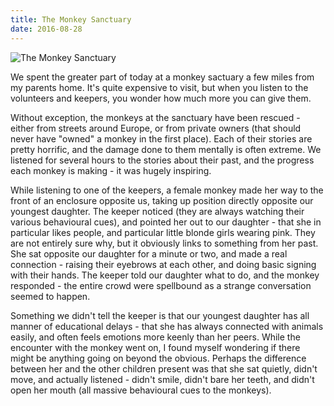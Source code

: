 ```yaml
---
title: The Monkey Sanctuary
date: 2016-08-28
---
```


![The Monkey Sanctuary](https://source.unsplash.com/9ZQzrLWV52M/1600x900)

We spent the greater part of today at a monkey sactuary a few miles from my parents home. It's quite expensive to visit, but when you listen to the volunteers and keepers, you wonder how much more you can give them.

Without exception, the monkeys at the sanctuary have been rescued - either from streets around Europe, or from private owners (that should never have "owned" a monkey in the first place). Each of their stories are pretty horrific, and the damage done to them mentally is often extreme. We listened for several hours to the stories about their past, and the progress each monkey is making - it was hugely inspiring.

While listening to one of the keepers, a female monkey made her way to the front of an enclosure opposite us, taking up position directly opposite our youngest daughter. The keeper noticed (they are always watching their various behavioural cues), and pointed her out to our daughter - that she in particular likes people, and particular little blonde girls wearing pink. They are not entirely sure why, but it obviously links to something from her past. She sat opposite our daughter for a minute or two, and made a real connection - raising their eyebrows at each other, and doing basic signing with their hands. The keeper told our daughter what to do, and the monkey responded - the entire crowd were spellbound as a strange conversation seemed to happen.

Something we didn't tell the keeper is that our youngest daughter has all manner of educational delays - that she has always connected with animals easily, and often feels emotions more keenly than her peers. While the encounter with the monkey went on, I found myself wondering if there might be anything going on beyond the obvious. Perhaps the difference between her and the other children present was that she sat quietly, didn't move, and actually listened - didn't smile, didn't bare her teeth, and didn't open her mouth (all massive behavioural cues to the monkeys).